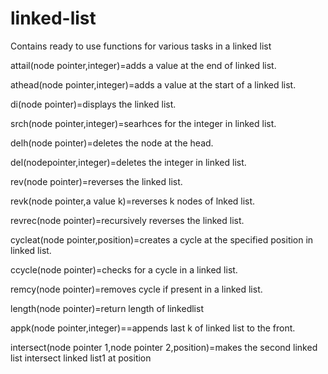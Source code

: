 # linked-list
Contains ready to use functions for various tasks in a linked list

attail(node pointer,integer)=adds a value at the end of linked list.

athead(node pointer,integer)=adds a value at the start of a linked list.

di(node pointer)=displays the linked list.

srch(node pointer,integer)=searhces for the integer in linked list.

delh(node pointer)=deletes the node at the head.

del(nodepointer,integer)=deletes the integer in linked list.

rev(node pointer)=reverses the linked list.

revk(node pointer,a value k)=reverses k nodes of lnked list.

revrec(node pointer)=recursively reverses the linked list.

cycleat(node pointer,position)=creates a cycle at the specified position in linked list.

ccycle(node pointer)=checks for a cycle in a linked list.

remcy(node pointer)=removes cycle if present in  a linked list.

length(node pointer)=return length of linkedlist

appk(node pointer,integer)==appends last k of linked list to the front.

intersect(node pointer 1,node pointer 2,position)=makes the second linked list intersect linked list1 at position 
